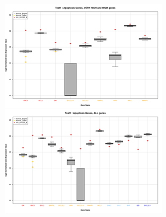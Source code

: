 ![alt text](https://github.com/sanmatidugad/Anomaly_Gene_Visualizer/blob/main/Example%20Output/Boxplot-%20X91_031323_B%20-%20VERY%20HIGH%20and%20HIGH%20.png)
![alt text](https://github.com/sanmatidugad/Anomaly_Gene_Visualizer/blob/main/Example%20Output/Boxplot-%20X91_031323_B%20-%20ALL%20.png)
